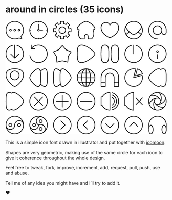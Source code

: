 # **around in circles** (35 icons)

![Sample from font](sample.png)

This is a simple icon font drawn in illustrator and put together with [icomoon](http://icomoon.io/app/).

Shapes are very geometric, making use of the same circle for each icon to give it coherence throughout the whole design.

Feel free to tweak, fork, improve, increment, add, request, pull, push, use and abuse.

Tell me of any idea you might have and i’ll try to add it.

♥